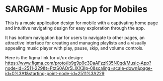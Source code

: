 # **SARGAM** - Music App for Mobiles

This is a music application design for mobile with a captivating home page and intuitive navigating design for easy exploration through the app.

It has bottom navigation bar for users to navigate to other pages, an attractive interface for creating and managing playlists and a visually appealing music player with play, pause, skip, and volume controls.


Here is the figma link for ui/ux design:
https://www.figma.com/proto/ib9g9p9c3DaAFzzK35N0qd/Music-App?node-id=2511-229&t=FtzS0AOr5LlXX3Ip-0&scaling=scale-down&page-id=0%3A1&starting-point-node-id=2511%3A229
